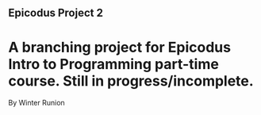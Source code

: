 ## Epicodus Project 2
# A branching project for Epicodus Intro to Programming part-time course. Still in progress/incomplete.

By Winter Runion
